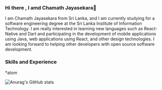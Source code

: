 ### Hi there , I amd Chamath Jayasekara👋

I am Chamath Jayasekara from Sri Lanka, and I am currently studying for a software engineering degree at the Sri Lanka Institute of Information Technology. I am really interested in learning new languages such as React-Native and Dart and participating in the development of mobile applications using Java, web applications using React, and other design technologies. I am looking forward to helping other developers with open source software development.

### Skills and Experience
*atom

![Anurag's GitHub stats](https://github-readme-stats.vercel.app/api?username=chamathjayasekara99&show_icons=true&theme=radical)
